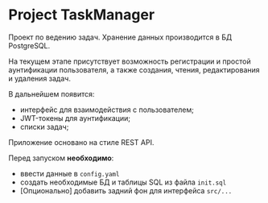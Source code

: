 # Project TaskManager

Проект по ведению задач. Хранение данных производится в БД PostgreSQL.

На текущем этапе присутствует возможность регистрации и простой аунтификации пользователя, а также создания, чтения, редактирования и удаления задач.

В дальнейшем появится:
* интерфейс для взаимодействия с пользователем;
* JWT-токены для аунтификации;
* списки задач;

Приложение основано на стиле REST API.

Перед запуском **необходимо**:
* ввести данные в ```config.yaml```
* создать необходимые БД и таблицы SQL из файла ```init.sql```
* [Опционально] добавить задний фон для интерфейса ```src/...```

